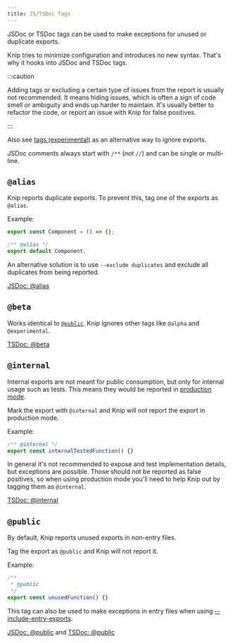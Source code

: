 ```yaml
---
title: JS/TSDoc Tags
---
```


JSDoc or TSDoc tags can be used to make exceptions for unused or duplicate
exports.

Knip tries to minimize configuration and introduces no new syntax. That's why it
hooks into JSDoc and TSDoc tags.

:::caution

Adding tags or excluding a certain type of issues from the report is usually not
recommended. It means hiding issues, which is often a sign of code smell or
ambiguity and ends up harder to maintain. It's usually better to refactor the
code, or report an issue with Knip for false positives.

:::

Also see [tags (experimental)][1] as an alternative way to ignore exports.

JSDoc comments always start with `/**` (not `//`) and can be single or
multi-line.

## `@alias`

Knip reports duplicate exports. To prevent this, tag one of the exports as
`@alias`.

Example:

```ts
export const Component = () => {};

/** @alias */
export default Component;
```

An alternative solution is to use `--exclude duplicates` and exclude all
duplicates from being reported.

[JSDoc: @alias][2]

## `@beta`

Works identical to [`@public`][3]. Knip ignores other tags like `@alpha` and
`@experimental`.

[TSDoc: @beta][4]

## `@internal`

Internal exports are not meant for public consumption, but only for internal
usage such as tests. This means they would be reported in [production mode][5].

Mark the export with `@internal` and Knip will not report the export in
production mode.

Example:

```ts
/** @internal */
export const internalTestedFunction() {}
```

In general it's not recommended to expose and test implementation details, but
exceptions are possible. Those should not be reported as false positives, so
when using production mode you'll need to help Knip out by tagging them as
`@internal`.

[TSDoc: @internal][6]

## `@public`

By default, Knip reports unused exports in non-entry files.

Tag the export as `@public` and Knip will not report it.

Example:

```ts
/**
 * @public
 */
export const unusedFunction() {}
```

This tag can also be used to make exceptions in entry files when using
[--include-entry-exports][7].

[JSDoc: @public][8] and [TSDoc: @public][9]

[1]: ../reference/cli.md#--experimental-tags
[2]: https://jsdoc.app/tags-alias.html
[3]: #public
[4]: https://tsdoc.org/pages/tags/beta/
[5]: ../features/production-mode.md
[6]: https://tsdoc.org/pages/tags/internal/
[7]: ./cli.md#--include-entry-exports
[8]: https://jsdoc.app/tags-public.html
[9]: https://tsdoc.org/pages/tags/public/
